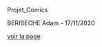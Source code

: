 Projet_Comics

BERIBECHE Adam - 17/11/2020

[voir la page](https://beribeche.github.io/beribeche.github.io/Projet_Comics/index.html)
